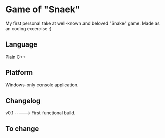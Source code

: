 # Game of "Snaek"

My first personal take at well-known and beloved "Snake" game. Made as an coding excercise :) 

## Language
Plain C++ 

## Platform
Windows-only console application.

## Changelog
v0.1 ----->  First functional build.

## To change